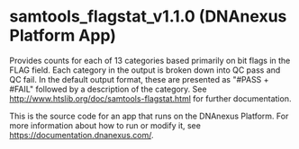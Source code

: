 <!-- dx-header -->
# samtools_flagstat_v1.1.0 (DNAnexus Platform App)

Provides counts for each of 13 categories based primarily on bit flags in the FLAG field. Each category in the output is broken down into QC pass and QC fail. In the default output format, these are presented as "#PASS + #FAIL" followed by a description of the category. See http://www.htslib.org/doc/samtools-flagstat.html for further documentation. 

This is the source code for an app that runs on the DNAnexus Platform.
For more information about how to run or modify it, see
https://documentation.dnanexus.com/.
<!-- /dx-header -->

<!-- Insert a description of your app here -->

<!--
TODO: This app directory was automatically generated by dx-app-wizard;
please edit this Readme.md file to include essential documentation about
your app that would be helpful to users. (Also see the
Readme.developer.md.) Once you're done, you can remove these TODO
comments.

For more info, see https://documentation.dnanexus.com/developer.
-->

